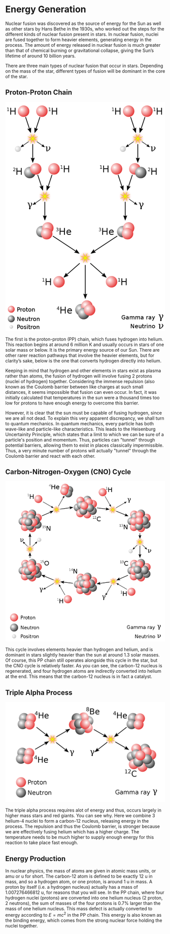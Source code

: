 # Energy Generation

Nuclear fusion was discovered as the source of energy for the Sun as well as other
stars by Hans Bethe in the 1930s, who worked out the steps for the different kinds of nuclear
fusion present in stars. In nuclear fusion, nuclei are fused together to form heavier elements,
generating energy in the process. The amount of energy released in nuclear fusion is much
greater than that of chemical burning or gravitational collapse, giving the Sun’s lifetime of
around 10 billion years.

There are three main types of nuclear fusion that occur in stars. Depending on the
mass of the star, different types of fusion will be dominant in the core of the star.

## Proton-Proton Chain

![PP-chain.png](../assets/PP-chain.png)

The first is the proton-proton (PP) chain, which fuses hydrogen into helium. This
reaction begins at around 6 million K and usually occurs in stars of one solar mass or below.
It is the primary energy source of our Sun. There are other rarer reaction pathways that involve
the heavier elements, but for clarity’s sake, below is the one that converts hydrogen directly
into helium.

Keeping in mind that hydrogen and other elements in stars exist as plasma rather than
atoms, the fusion of hydrogen will involve fusing 2 protons (nuclei of hydrogen) together.
Considering the immense repulsion (also known as the Coulomb barrier between like
charges at such small distances, it seems impossible that fusion can even occur. In fact, it
was initially calculated that temperatures in the sun were a thousand times too low for protons
to have enough energy to overcome this barrier.

However, it is clear that the sun must be capable of fusing hydrogen, since we are all not dead.
To explain this very apparent discrepancy, we shall turn to quantum mechanics. In quantum mechanics, every particle has 
both wave-like and particle-like characteristics. This leads to the Heisenburg Uncertainity Principle, which states that 
a limit to which we can be sure of a particle's position and momentum. Thus, particles can "tunnel" through potential
barriers, allowing them to exist in places classically impermissible. Thus, a very minute
number of protons will actually "tunnel" through the Coulomb barrier and react with each other.

## Carbon-Nitrogen-Oxygen (CNO) Cycle
![cno.png](../assets/cno.png)

This cycle involves elements heavier than hydrogen and helium, and is dominant in stars slightly heavier than the sun at 
around 1.3 solar masses. Of course, this PP chain still operates alongside this cycle in the star, but the
CNO cycle is relatively faster. As you can see, the carbon-12 nucleus is regenerated, and four hydrogen atoms are 
indirectly converted into helium at the end. This means that the carbon-12 nucleus is in fact a catalyst.

## Triple Alpha Process
![triple_alpha.png](../assets/triple_alpha.png)

The triple alpha process requires alot of energy and thus, occurs largely in higher mass stars and red giants. 
You can see why. Here we combine 3 helium-4 nuclei to form a carbon-12 nucleus, releasing energy in the process. 
The repulsion and thus the Coulomb barrier, is stronger because we are effectively fusing helium which has a higher 
charge. The temperature needs to be much higher to supply enough energy for this reaction to take place fast enough.

## Energy Production

In nuclear physics, the mass of atoms are given in atomic mass units, or amu or u
for short. The carbon-12 atom is defined to be exactly 12 u in mass, and so a hydrogen atom, or one proton, is around 
1 u in mass. A proton by itself (i.e. a hydrogen nucleus) actually has a mass of 1.007276466812 u, for reasons that you 
will see. In the PP chain, where four hydrogen nuclei (protons) are converted into one helium nucleus (2 proton, 
2 neutrons), the sum of masses of the four protons is 0.7% larger than the mass of one helium nucleus. This mass defect 
is actually converted to energy according to $E = m c^2$ in the PP chain. This energy is also known as the 
binding energy, which comes from the strong nuclear force holding the nuclei together.
